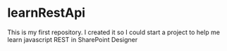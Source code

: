 # learnRestApi
This is my first repository.  I created it so I could start a project to help me learn javascript REST in SharePoint Designer
